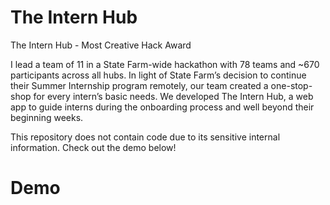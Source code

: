 # The Intern Hub

The Intern Hub - Most Creative Hack Award

I lead a team of 11 in a State Farm-wide hackathon with 78 teams and ~670 participants across all hubs. In light of State Farm’s decision to continue their Summer Internship program remotely, our team created a one-stop-shop for every intern’s basic needs. We developed The Intern Hub, a web app to guide interns during the onboarding process and well beyond their beginning weeks.

This repository does not contain code due to its sensitive internal information. Check out the demo below!

# Demo


